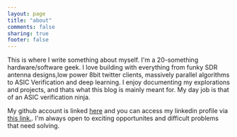 ```yaml
---
layout: page
title: "about"
comments: false
sharing: true
footer: false
---
```

This is where I write something about myself. I'm a 20-something hardware/software geek. I love building with everything from funky SDR antenna designs,low power 8bit twitter clients, massively parallel algorithms to ASIC Verification and deep learning. I enjoy documenting my explorations and projects, and thats what this blog is mainly meant for. My day job is that of an ASIC verification ninja.

My github account is linked [here](https://github.com/kmmankad) and you can access my linkedin profile via [this link.](https://in.linkedin.com/in/kartik-mankad-ba3b9231). I'm always open to exciting opportunites and difficult problems that need solving.
